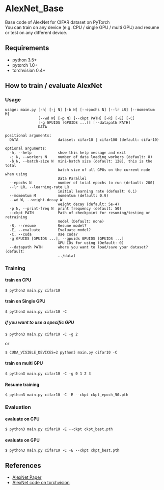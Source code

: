 # AlexNet_Base

Base code of AlexNet for CIFAR dataset on PyTorch  
You can train on any device (e.g. CPU / single GPU / multi GPU) and resume or test on any different device.

## Requirements

- python 3.5+
- pytorch 1.0+
- torchvision 0.4+

## How to train / evaluate AlexNet

### Usage

```
usage: main.py [-h] [-j N] [-b N] [--epochs N] [--lr LR] [--momentum M]
               [--wd W] [-p N] [--ckpt PATH] [-R] [-E] [-C]
               [-g GPUIDS [GPUIDS ...]] [--datapath PATH]
               DATA

positional arguments:
  DATA                  dataset: cifar10 | cifar100 (default: cifar10)

optional arguments:
  -h, --help            show this help message and exit
  -j N, --workers N     number of data loading workers (default: 8)
  -b N, --batch-size N  mini-batch size (default: 128), this is the total
                        batch size of all GPUs on the current node when using
                        Data Parallel
  --epochs N            number of total epochs to run (default: 200)
  --lr LR, --learning-rate LR
                        initial learning rate (defualt: 0.1)
  --momentum M          momentum (default: 0.9)
  --wd W, --weight-decay W
                        weight decay (default: 5e-4)
  -p N, --print-freq N  print frequency (default: 50)
  --ckpt PATH           Path of checkpoint for resuming/testing or retraining
                        model (Default: none)
  -R, --resume          Resume model?
  -E, --evaluate        Evaluate model?
  -C, --cuda            Use cuda?
  -g GPUIDS [GPUIDS ...], --gpuids GPUIDS [GPUIDS ...]
                        GPU IDs for using (Default: 0)
  --datapath PATH       where you want to load/save your dataset? (default:
                        ../data)
```

### Training

#### train on CPU

```shell
$ python3 main.py cifar10
```

#### train on Single GPU

```shell
$ python3 main.py cifar10 -C
```

##### if you want to use a specific GPU

```shell
$ python3 main.py cifar10 -C -g 2
```

or

```shell
$ CUDA_VISIBLE_DEVICES=2 python3 main.py cifar10 -C
```

#### train on multi GPU

```shell
$ python3 main.py cifar10 -C -g 0 1 2 3
```

#### Resume training

```shell
$ python3 main.py cifar10 -C -R --ckpt ckpt_epoch_50.pth
```

### Evaluation

#### evaluate on CPU

```shell
$ python3 main.py cifar10 -E --ckpt ckpt_best.pth
```

#### evaluate on GPU

```shell
$ python3 main.py cifar10 -C -E --ckpt ckpt_best.pth
```

## References

- [AlexNet Paper](https://papers.nips.cc/paper/4824-imagenet-classification-with-deep-convolutional-neural-networks.pdf)
- [AlexNet code on torchvision](https://github.com/pytorch/vision/blob/master/torchvision/models/alexnet.py)